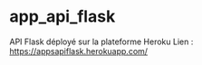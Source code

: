 # app_api_flask
API Flask déployé sur la plateforme Heroku 
Lien : https://appsapiflask.herokuapp.com/
